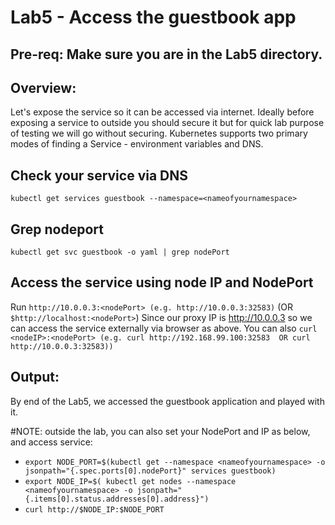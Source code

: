 # Lab5 - Access the guestbook app

## Pre-req: Make sure you are in the Lab5 directory.

## Overview:
Let's expose the service so it can be accessed via internet. Ideally before exposing a
service to outside you should secure it but for quick lab purpose of testing we will go without
securing. Kubernetes supports two primary modes of finding a Service - environment variables and DNS. 

## Check your service via DNS
`kubectl get services guestbook --namespace=<nameofyournamespace>`

## Grep nodeport
`kubectl get svc guestbook -o yaml | grep nodePort`

## Access the service using node IP and NodePort
Run `http://10.0.0.3:<nodePort> (e.g. http://10.0.0.3:32583)`
(OR `$http://localhost:<nodePort>`)
Since our proxy IP is http://10.0.0.3 so we can access the service externally via browser as above.
You can also `curl <nodeIP>:<nodePort> (e.g. curl http://192.168.99.100:32583  OR curl http://10.0.0.3:32583))`


## Output:
By end of the Lab5, we accessed the guestbook application and played with it.


#NOTE: outside the lab, you can also set your NodePort and IP as below, and access service: 
* `export NODE_PORT=$(kubectl get --namespace <nameofyournamespace> -o jsonpath="{.spec.ports[0].nodePort}" services guestbook)`
* `export NODE_IP=$( kubectl get nodes --namespace <nameofyournamespace> -o jsonpath="{.items[0].status.addresses[0].address}")`
* `curl http://$NODE_IP:$NODE_PORT`





